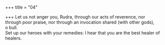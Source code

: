 +++
title = "04"

+++
Let us not anger you, Rudra, through our acts of reverence, nor through  poor praise, nor through an invocation shared (with other gods),  
o bull.  
Set up our heroes with your remedies: I hear that you are the best healer  of healers.  
